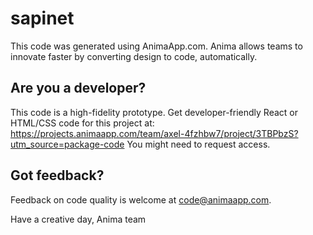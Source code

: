 # sapinet
This code was generated using AnimaApp.com. 
Anima allows teams to innovate faster by converting design to code, automatically.

## Are you a developer?
This code is a high-fidelity prototype.
Get developer-friendly React or HTML/CSS code for this project at:
https://projects.animaapp.com/team/axel-4fzhbw7/project/3TBPbzS?utm_source=package-code
You might need to request access.

## Got feedback?
Feedback on code quality is welcome at code@animaapp.com.

Have a creative day,
Anima team
